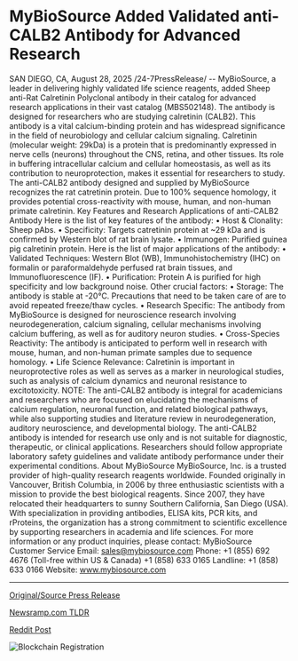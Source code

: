 # MyBioSource Added Validated anti-CALB2 Antibody for Advanced Research

SAN DIEGO, CA, August 28, 2025 /24-7PressRelease/ -- MyBioSource, a leader in delivering highly validated life science reagents, added Sheep anti-Rat Calretinin Polyclonal antibody in their catalog for advanced research applications in their vast catalog (MBS502148).   The antibody is designed for researchers who are studying calretinin (CALB2). This antibody is a vital calcium-binding protein and has widespread significance in the field of neurobiology and cellular calcium signaling.   Calretinin (molecular weight: 29kDa) is a protein that is predominantly expressed in nerve cells (neurons) throughout the CNS, retina, and other tissues. Its role in buffering intracellular calcium and cellular homeostasis, as well as its contribution to neuroprotection, makes it essential for researchers to study.   The anti-CALB2 antibody designed and supplied by MyBioSource recognizes the rat catretinin protein. Due to 100% sequence homology, it provides potential cross-reactivity with mouse, human, and non-human primate calretinin.   Key Features and Research Applications of anti-CALB2 Antibody  Here is the list of key features of the antibody:   • Host & Clonality: Sheep pAbs. • Specificity: Targets catretinin protein at ~29 kDa and is confirmed by Western blot of rat brain lysate. • Immunogen: Purified guinea pig calretinin protein.  Here is the list of major applications of the antibody:   • Validated Techniques: Western Blot (WB), Immunohistochemistry (IHC) on formalin or paraformaldehyde perfused rat brain tissues, and Immunofluorescence (IF). • Purification: Protein A is purified for high specificity and low background noise.  Other crucial factors:  • Storage: The antibody is stable at -20°C. Precautions that need to be taken care of are to avoid repeated freeze/thaw cycles. • Research Specific: The antibody from MyBioSource is designed for neuroscience research involving neurodegeneration, calcium signaling, cellular mechanisms involving calcium buffering, as well as for auditory neuron studies.  • Cross-Species Reactivity: The antibody is anticipated to perform well in research with mouse, human, and non-human primate samples due to sequence homology.  • Life Science Relevance: Calretinin is important in neuroprotective roles as well as serves as a marker in neurological studies, such as analysis of calcium dynamics and neuronal resistance to excitotoxicity.  NOTE: The anti-CALB2 antibody is integral for academicians and researchers who are focused on elucidating the mechanisms of calcium regulation, neuronal function, and related biological pathways, while also supporting studies and literature review in neurodegeneration, auditory neuroscience, and developmental biology.  The anti-CALB2 antibody is intended for research use only and is not suitable for diagnostic, therapeutic, or clinical applications. Researchers should follow appropriate laboratory safety guidelines and validate antibody performance under their experimental conditions.  About MyBioSource  MyBioSource, Inc. is a trusted provider of high-quality research reagents worldwide. Founded originally in Vancouver, British Columbia, in 2006 by three enthusiastic scientists with a mission to provide the best biological reagents.   Since 2007, they have relocated their headquarters to sunny Southern California, San Diego (USA).  With specialization in providing antibodies, ELISA kits, PCR kits, and rProteins, the organization has a strong commitment to scientific excellence by supporting researchers in academia and life sciences.   For more information or any product inquiries, please contact:  MyBioSource Customer Service Email: sales@mybiosource.com  Phone: +1 (855) 692 4676 (Toll-free within US & Canada) +1 (858) 633 0165 Landline: +1 (858) 633 0166 Website: www.mybiosource.com 

---

[Original/Source Press Release](https://www.24-7pressrelease.com/press-release/526240/mybiosource-added-validated-anti-calb2-antibody-for-advanced-research)
                    

[Newsramp.com TLDR](https://newsramp.com/curated-news/mybiosource-launches-new-calretinin-antibody-for-neuroscience-research/58b9eab6b8c3341a8621ee54bbe8d568) 

 



[Reddit Post](https://www.reddit.com/r/newsramp/comments/1n25plp/mybiosource_launches_new_calretinin_antibody_for/) 



![Blockchain Registration](https://cdn.newsramp.app/24-7PressRelease/qrcode/258/28/paleMwcy.webp)